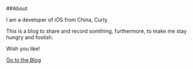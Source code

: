 ##About

I am a developer of iOS from China, Curly.

This is a blog to share and record somthing, furthermore, to make me stay hungry and foolish.

Wish you like!

[Go to the Blog](http://ccurly.github.io)